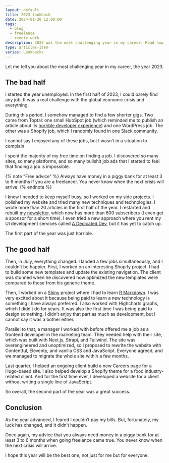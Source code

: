 ```yaml
---
layout: default
title: 2023 lookback
date: 2024-01-20 12:00:00
tags:
  - blog
  - freelance
  - remote work
description: 2023 was the most challenging year in my career. Read how global crisis affected me and learn which technologies I have worked with.
type: articles-item
series: Lookbacks
---
```


Let me tell you about the most challenging year in my career, the year 2023.

## The bad half

I started the year unemployed. In the first half of 2023, I could barely find any job. It was a real challenge with the global economic crisis and everything.

During this period, I somehow managed to find a few shorter gigs. Two came from Toptal: one small HubSpot job (which reminded me to publish an article about its  [horrible developer experience](/articles/nightmare-dx-hubspot/)) and one WordPress job. The other was a Shopify job, which I randomly found in one Slack community.

I cannot say I enjoyed any of these jobs, but I wasn’t in a situation to complain.

I spent the majority of my free time on finding a job. I discovered so many sites, so many platforms, and so many bullshit job ads that I started to feel that finding a job is impossible.

{% note "Free advice" %}
Always have money in a piggy bank for at least 3 to 6 months if you are a freelancer. You never know when the next crisis will arrive.
{% endnote %}

I knew I needed to keep myself busy, so I worked on my side projects. I polished my website and tried many new techniques and technologies. I wrote more than 20 articles in the first half of the year. I restarted and rebuilt [my newsletter](http://localhost:8080/side-projects/ui-dev-newsletter/archive/), which now has more than 600 subscribers (I even got a sponsor for a short time). I even tried a new approach where you rent my UI development services called [A Dedicated Dev](https://adedicated.dev/), but it has yet to catch up.

The first part of the year was just horrible.

## The good half

Then, in July, everything changed. I landed a few jobs simultaneously, and I couldn’t be happier. First, I worked on an interesting Shopify project. I had to build some new templates and update the existing navigation. The client was stunned when he discovered how optimized the new templates were compared to those from his generic theme.

Then, I worked on a [Shiny](https://www.rstudio.com/products/shiny/) project where I had to learn [R Markdown](https://rmarkdown.rstudio.com/). I was very excited about it because being paid to learn a new technology is something I have always preferred. I also worked with Highcharts graphs, which I didn’t do for years. It was also the first time I was being paid to design something. I didn’t enjoy that part as much as development, but I cannot say it was a bother either.

Parallel to that, a manager I worked with before offered me a job as a frontend developer in the marketing team. They needed help with their site, which was built with Next.js, Strapi, and Tailwind. The site was overengineered and unoptimized, so I proposed to rewrite the website with Contentful, Eleventy, and vanilla CSS and JavaScript. Everyone agreed, and we managed to migrate the whole site within a few months.

Last quarter, I helped an ongoing client build a new Careers page for a Hugo-based site. I also helped develop a Shopify theme for a food industry-related client. And for the first time ever, I developed a website for a client without writing a single line of JavaScript.

So overall, the second part of the year was a great success.

## Conclusion

As the year advanced, I feared I couldn’t pay my bills. But, fortunately, my luck has changed, and it didn’t happen.

Once again, my advice that you always need money in a piggy bank for at least 3 to 6 months when going freelance came true. You never know when the next crisis will arrive.

I hope this year will be the best one, not just for me but for everyone.
